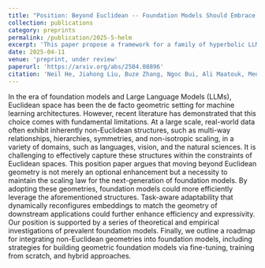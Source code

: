 ```yaml
---
title: "Position: Beyond Euclidean -- Foundation Models Should Embrace Non-Euclidean Geometries"
collection: publications
category: preprints
permalink: /publication/2025-5-helm
excerpt: 'This paper propose a framework for a family of hyperbolic LLMs, including a mixture-of-curvature experts module where each expert operates in a distinct curvature space, hyperbolic Multi-Head Latent Attention mechanism, and hyperbolic rotary positional encoding.'
date: 2025-04-11
venue: 'preprint, under review'
paperurl: 'https://arxiv.org/abs/2504.08896'
citation: 'Neil He, Jiahong Liu, Buze Zhang, Ngoc Bui, Ali Maatouk, Menglin Yang, Irwin King, Melanie Weber, and Rex Ying. &quot;Position: Beyond Euclidean -- Foundation Models Should Embrace Non-Euclidean Geometries.&quot; <i>arXiv preprint</i>. 2025.'
---
```


In the era of foundation models and Large Language Models (LLMs), Euclidean space has been the de facto geometric setting for machine learning architectures. However, recent literature has demonstrated that this choice comes with fundamental limitations. At a large scale, real-world data often exhibit inherently non-Euclidean structures, such as multi-way relationships, hierarchies, symmetries, and non-isotropic scaling, in a variety of domains, such as languages, vision, and the natural sciences. It is challenging to effectively capture these structures within the constraints of Euclidean spaces. This position paper argues that moving beyond Euclidean geometry is not merely an optional enhancement but a necessity to maintain the scaling law for the next-generation of foundation models. By adopting these geometries, foundation models could more efficiently leverage the aforementioned structures. Task-aware adaptability that dynamically reconfigures embeddings to match the geometry of downstream applications could further enhance efficiency and expressivity. Our position is supported by a series of theoretical and empirical investigations of prevalent foundation models. Finally, we outline a roadmap for integrating non-Euclidean geometries into foundation models, including strategies for building geometric foundation models via fine-tuning, training from scratch, and hybrid approaches.
